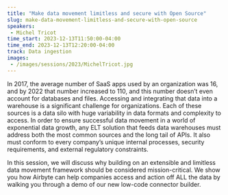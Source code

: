 ```yaml
---
title: "Make data movement limitless and secure with Open Source"
slug: make-data-movement-limitless-and-secure-with-open-source
speakers:
 - Michel Tricot
time_start: 2023-12-13T11:50:00-04:00
time_end: 2023-12-13T12:20:00-04:00
track: Data ingestion
images:
 - /images/sessions/2023/MichelTricot.jpg
---
```


In 2017, the average number of SaaS apps used by an organization was 16, and by 2022 that number increased to 110, and this number doesn’t even account for databases and files. Accessing and integrating that data into a warehouse is a significant challenge for organizations. Each of these sources is a data silo with huge variability in data formats and complexity to access. In order to ensure successful data movement in a world of exponential data growth, any ELT solution that feeds data warehouses must address both the most common sources and the long tail of APIs. It also must conform to every company’s unique internal processes, security requirements, and external regulatory constraints.
 
 In this session, we will discuss why building on an extensible and limitless data movement framework should be considered mission-critical. We show you how Airbyte can help companies access and action off ALL the data by walking you through a demo of our new low-code connector builder.